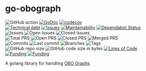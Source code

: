 # go-obograph
![GitHub action](https://github.com/dictyBase/go-obograph/workflows/Continuous%20integration/badge.svg)
[![GoDoc](https://godoc.org/github.com/dictyBase/go-obograph?status.svg)](https://godoc.org/github.com/dictyBase/go-obograph)
[![codecov](https://codecov.io/gh/dictyBase/go-obograph/branch/develop/graph/badge.svg)](https://codecov.io/gh/dictyBase/arangomanager)   
[![Technical debt](https://badgen.net/codeclimate/tech-debt/dictyBase/go-obograph)](https://codeclimate.com/github/dictyBase/arangomanager/trends/technical_debt)
[![Issues](https://badgen.net/codeclimate/issues/dictyBase/go-obograph)](https://codeclimate.com/github/dictyBase/arangomanager/issues)
[![Maintainability](https://api.codeclimate.com/v1/badges/6f3e28561a7900c8d931/maintainability)](https://codeclimate.com/github/dictyBase/go-obograph/maintainability)
[![Dependabot Status](https://api.dependabot.com/badges/status?host=github&repo=dictyBase/go-obograph)](https://dependabot.com)   
![Issues](https://badgen.net/github/issues/dictyBase/go-obograph)
![Open Issues](https://badgen.net/github/open-issues/dictyBase/go-obograph)
![Closed Issues](https://badgen.net/github/closed-issues/dictyBase/go-obograph)   
![Total PRS](https://badgen.net/github/prs/dictyBase/go-obograph)
![Open PRS](https://badgen.net/github/open-prs/dictyBase/go-obograph)
![Closed PRS](https://badgen.net/github/closed-prs/dictyBase/go-obograph)
![Merged PRS](https://badgen.net/github/merged-prs/dictyBase/go-obograph)   
![Commits](https://badgen.net/github/commits/dictyBase/go-obograph/develop)
![Last commit](https://badgen.net/github/last-commit/dictyBase/go-obograph/develop)
![Branches](https://badgen.net/github/branches/dictyBase/go-obograph)
![Tags](https://badgen.net/github/tags/dictyBase/go-obograph)   
![GitHub repo size](https://img.shields.io/github/repo-size/dictyBase/go-obograph?style=plastic)
![GitHub code size in bytes](https://img.shields.io/github/languages/code-size/dictyBase/go-obograph?style=plastic)
[![Lines of Code](https://badgen.net/codeclimate/loc/dictyBase/go-obograph)](https://codeclimate.com/github/dictyBase/arangomanager/code)   
[![Funding](https://badgen.net/badge/NIGMS/Rex%20L%20Chisholm,dictyBase/yellow?list=|)](https://projectreporter.nih.gov/project_info_description.cfm?aid=9476993)
[![Funding](https://badgen.net/badge/NIGMS/Rex%20L%20Chisholm,DSC/yellow?list=|)](https://projectreporter.nih.gov/project_info_description.cfm?aid=9438930)

A golang library for handling [OBO Graphs](https://github.com/geneontology/obographs)
